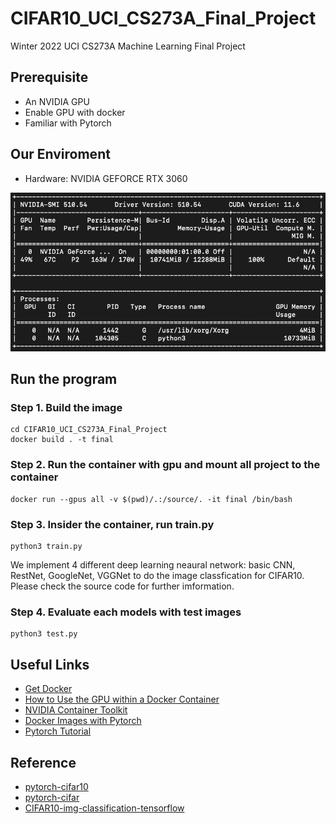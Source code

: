 # CIFAR10_UCI_CS273A_Final_Project
Winter 2022 UCI CS273A Machine Learning Final Project

## Prerequisite
- An NVIDIA GPU
- Enable GPU with docker
- Familiar with Pytorch 

## Our Enviroment
- Hardware: NVIDIA GEFORCE RTX 3060
<img src="other/enviroment.png" alt="drawing" width="700"/>


## Run the program
### Step 1. Build the image 
```
cd CIFAR10_UCI_CS273A_Final_Project
docker build . -t final
```
### Step 2. Run the container with gpu and mount all project to the container
```
docker run --gpus all -v $(pwd)/.:/source/. -it final /bin/bash
```

### Step 3. Insider the container, run train.py
```
python3 train.py
```
We implement 4 different deep learning neaural network: basic CNN, RestNet, GoogleNet, VGGNet to do the image classfication for CIFAR10. Please check the source code for further imformation.

### Step 4. Evaluate each models with test images
```
python3 test.py
```

## Useful Links
- [Get Docker](https://docs.docker.com/engine/install/ubuntu/)
- [How to Use the GPU within a Docker Container](https://blog.roboflow.com/use-the-gpu-in-docker/)
- [NVIDIA Container Toolkit](https://github.com/NVIDIA/nvidia-docker)
- [Docker Images with Pytorch](https://hub.docker.com/r/pytorch/pytorch/tags)
- [Pytorch Tutorial](https://pytorch.org/tutorials/beginner/blitz/cifar10_tutorial.html)

## Reference
- [pytorch-cifar10](https://github.com/soapisnotfat/pytorch-cifar10)
- [pytorch-cifar](https://github.com/kuangliu/pytorch-cifar)
- [CIFAR10-img-classification-tensorflow](https://github.com/deep-diver/CIFAR10-img-classification-tensorflow)
